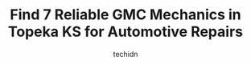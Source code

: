 ---
layout: ampstory
image: https://images.unsplash.com/photo-1639928192091-52a0f057a03a?ixlib=rb-4.0.3&ixid=MnwxMjA3fDB8MHxwaG90by1wYWdlfHx8fGVufDB8fHx8&auto=format&fit=crop&w=640&h=853&q=80
author: techidn
featured: false
description: Looking for reliable and skilled GMC Mechanic in Topeka KS, USA? Your search ends here with the 7 best GMC Mechanic in town. With their expertise and commitment to delivering exceptional ser
title: Find 7 Reliable GMC Mechanics in Topeka KS for Automotive Repairs
cover:
   title: Find 7 Reliable GMC Mechanics in Topeka KS for Automotive Repairs
   subtitle: Rickpate
   background: https://images.unsplash.com/photo-1639928192091-52a0f057a03a?ixlib=rb-4.0.3&ixid=MnwxMjA3fDB8MHxwaG90by1wYWdlfHx8fGVufDB8fHx8&auto=format&fit=crop&w=640&h=853&q=80

pages: 
 - layout: thirds
   top: <h1>#1 Yinglings Auto Service</h1>
   bottom: "<p>This was my first experience using this company and I will 100% be using them again and recommending them to others! I needed an alignment on my car and when they were pu</p>"
   background: https://www.knot35.com/toplist/wp-content/uploads/2023/06/best-gmc-mechanic-1-in-topeka-ks-1685834770.png
   backgroundblur: true
 - layout: thirds
   top: <h1>#2 Dougs Service Center</h1>
   bottom: "<p>601 SW Fairlawn Rd, Topeka, KS 66606, United States</p>"
   background: https://www.knot35.com/toplist/wp-content/uploads/2023/06/best-gmc-mechanic-2-in-topeka-ks-1685834771.png
   cta:
      link: https://www.knot35.com/toplist/find-7-reliable-gmc-mechanics-in-topeka-ks-for-automotive-repairs/
      text: Find 7 Reliable GMC Mechanics in Topeka KS for Automotive Repairs
 - layout: thirds
   top: <h1>#3 Shorey Automotive</h1>
   bottom: "<p>1432 NW Eugene St, Topeka, KS 66608, United States</p>"
   background: https://www.knot35.com/toplist/wp-content/uploads/2023/06/best-gmc-mechanic-3-in-topeka-ks-1685834772.png
   cta:
      link: https://www.knot35.com/toplist/find-7-reliable-gmc-mechanics-in-topeka-ks-for-automotive-repairs/
      text: Find 7 Reliable GMC Mechanics in Topeka KS for Automotive Repairs
 - layout: thirds
   top: <h1>#4 Hogan Muffler & Brake</h1>
   bottom: "<p>4018 SW 21st St, Topeka, KS 66604, United States</p>"
   background: https://images.unsplash.com/photo-1613843873231-1447db182f97?ixlib=rb-4.0.3&ixid=MnwxMjA3fDB8MHxwaG90by1wYWdlfHx8fGVufDB8fHx8&auto=format&fit=crop&w=640&h=853&q=80
   cta:
      link: https://www.knot35.com/toplist/find-7-reliable-gmc-mechanics-in-topeka-ks-for-automotive-repairs/
      text: Find 7 Reliable GMC Mechanics in Topeka KS for Automotive Repairs
 - layout: thirds
   top: <h1>#5 Automotion By Manis Inc</h1>
   bottom: "<p>1835 S Kansas Ave, Topeka, KS 66612, United States</p>"
   background: https://images.unsplash.com/photo-1509114397022-ed747cca3f65?ixlib=rb-4.0.3&ixid=MnwxMjA3fDB8MHxwaG90by1wYWdlfHx8fGVufDB8fHx8&auto=format&fit=crop&w=640&h=853&q=80
   cta:
      link: https://www.knot35.com/toplist/find-7-reliable-gmc-mechanics-in-topeka-ks-for-automotive-repairs/
      text: Find 7 Reliable GMC Mechanics in Topeka KS for Automotive Repairs
 - layout: thirds
   top: <h1>#6 Performance Auto Care of Topeka, Inc</h1>
   bottom: "<p>5723 SW 21st St, Topeka, KS 66604, United States</p>"
   background: https://images.unsplash.com/photo-1540457036297-448b6b99e91c?ixlib=rb-4.0.3&ixid=MnwxMjA3fDB8MHxwaG90by1wYWdlfHx8fGVufDB8fHx8&auto=format&fit=crop&w=640&h=853&q=80
   cta:
      link: https://www.knot35.com/toplist/find-7-reliable-gmc-mechanics-in-topeka-ks-for-automotive-repairs/
      text: Find 7 Reliable GMC Mechanics in Topeka KS for Automotive Repairs
 - layout: thirds
   top: <h1>#7 Toyota Service Center - Lewis Toyota</h1>
   bottom: "<p>2951 SW Fairlawn Rd, Topeka, KS 66614, United States</p>"
   background: https://images.unsplash.com/photo-1527066579998-dbbae57f45ce?ixlib=rb-4.0.3&ixid=MnwxMjA3fDB8MHxwaG90by1wYWdlfHx8fGVufDB8fHx8&auto=format&fit=crop&w=640&h=853&q=80
   cta:
      link: https://www.knot35.com/toplist/find-7-reliable-gmc-mechanics-in-topeka-ks-for-automotive-repairs/
      text: Find 7 Reliable GMC Mechanics in Topeka KS for Automotive Repairs
 - layout: thirds
   middle: Continue reading...
   background: https://images.unsplash.com/photo-1515405295579-ba7b45403062?ixlib=rb-4.0.3&ixid=MnwxMjA3fDB8MHxwaG90by1wYWdlfHx8fGVufDB8fHx8&auto=format&fit=crop&w=640&h=853&q=80
   cta:
      link: https://www.knot35.com/toplist/find-7-reliable-gmc-mechanics-in-topeka-ks-for-automotive-repairs/
      text: Find 7 Reliable GMC Mechanics in Topeka KS for Automotive Repairs
      
---